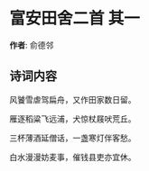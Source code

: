 # 富安田舍二首  其一

**作者**: 俞德邻

## 诗词内容

风饕雪虐驾扁舟，又作田家数日留。

雁逐稻粱飞远浦，犬惊杖屐吠荒丘。

三杯薄酒延僧话，一盏寒灯伴客愁。

白水漫漫妨麦事，催钱县吏亦宜休。


